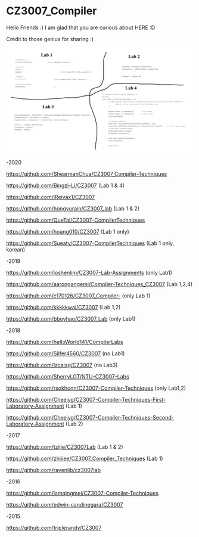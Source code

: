 # CZ3007_Compiler 

Hello Friends :) I am glad that you are curious about HERE :D

Credit to those genius for sharing :)

![alt text](https://github.com/huanzhz/CZ-CE3007_Compiler/blob/main/genesis_block_3007.jpg)

-2020

https://github.com/ShearmanChua/CZ3007_Compiler-Techniques

https://github.com/Bingzi-Li/CZ3007		(Lab 1 & 4)

https://github.com/iReivax1/CZ3007

https://github.com/hongyurain/CZ3007_lab	(Lab 1 & 2)

https://github.com/QueTal/CZ3007-CompilerTechniques

https://github.com/hoang010/CZ3007	(Lab 1 only)

https://github.com/Sueaty/CZ3007-CompilerTechniques		(Lab 1 only, korean)

-2019

https://github.com/joshenlim/CZ3007-Lab-Assignments		(only Lab1)

https://github.com/aarongangemi/Compiler-Techniques_CZ3007		(Lab 1,2,4)

https://github.com/c170126/CZ3007_Compiler-		(only Lab 1)

https://github.com/kkkkkwai/CZ3007		(Lab 1,2)

https://github.com/bboyhao/CZ3007_Lab	(only Lab1)

-2018

https://github.com/helloWorld141/CompilerLabs

https://github.com/Silfer4560/CZ3007	(no Lab1)

https://github.com/lzcaisg/CZ3007	(no Lab3)

https://github.com/SherryLGT/NTU-CZ3007-Labs

https://github.com/rsokhonn/CZ3007-Compiler-Techniques	(only Lab1,2)

https://github.com/Cheejyg/CZ3007-Compiler-Techniques-First-Laboratory-Assignment	(Lab 1)

https://github.com/Cheejyg/CZ3007-Compiler-Techniques-Second-Laboratory-Assignment	(Lab 2)

-2017

https://github.com/tzijie/CZ3007Lab	(Lab 1 & 2)

https://github.com/zhijiee/CZ3007_Compiler_Techniques	(Lab 1)

https://github.com/ravenlib/cz3007lab	

-2016

https://github.com/iamqingmei/CZ3007-Compiler-Techniques

https://github.com/edwin-candinegara/CZ3007

-2015

https://github.com/triplerandy/CZ3007

